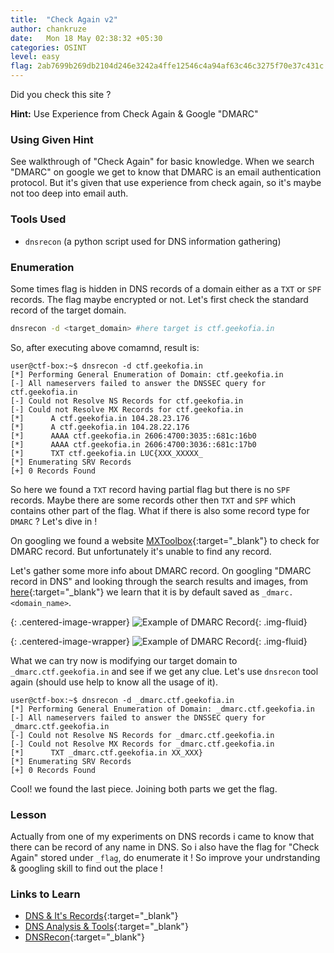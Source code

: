 ```yaml
---
title:  "Check Again v2"
author: chankruze
date:   Mon 18 May 02:38:32 +05:30
categories: OSINT
level: easy
flag: 2ab7699b269db2104d246e3242a4ffe12546c4a94af63c46c3275f70e37c431c
---
```


Did you check this site ?

**Hint:** Use Experience from Check Again & Google "DMARC"

<!--walkthrough-->

### Using Given Hint

See walkthrough of "Check Again" for basic knowledge. When we search "DMARC" on google we get to know that DMARC is an email authentication protocol. But it's given that use experience from check again, so it's maybe not too deep into email auth.

### Tools Used

- `dnsrecon` (a python script used for DNS information gathering)

### Enumeration

Some times flag is hidden in DNS records of a domain either as a `TXT` or `SPF` records. The flag maybe encrypted or not. Let's first check the standard record of the target domain.

```bash
dnsrecon -d <target_domain> #here target is ctf.geekofia.in
```

So, after executing above comamnd, result is:

```terminal
user@ctf-box:~$ dnsrecon -d ctf.geekofia.in
[*] Performing General Enumeration of Domain: ctf.geekofia.in
[-] All nameservers failed to answer the DNSSEC query for ctf.geekofia.in
[-] Could not Resolve NS Records for ctf.geekofia.in
[-] Could not Resolve MX Records for ctf.geekofia.in
[*]      A ctf.geekofia.in 104.28.23.176
[*]      A ctf.geekofia.in 104.28.22.176
[*]      AAAA ctf.geekofia.in 2606:4700:3035::681c:16b0
[*]      AAAA ctf.geekofia.in 2606:4700:3036::681c:17b0
[*]      TXT ctf.geekofia.in LUC{XXX_XXXXX_
[*] Enumerating SRV Records
[+] 0 Records Found
```

So here we found a `TXT` record having partial flag but there is no `SPF` records. Maybe there are some records other then `TXT` and `SPF` which contains other part of the flag. What if there is also some record type for `DMARC` ? Let's dive in !

On googling we found a website [MXToolbox](https://mxtoolbox.com/dmarc.aspx){:target="_blank"} to check for DMARC record. But unfortunately it's unable to find any record.

Let's gather some more info about DMARC record. On googling "DMARC record in DNS" and looking through the search results and images, from [here](https://www.dmarcanalyzer.com/how-to-create-a-dmarc-record/){:target="_blank"} we learn that it is by default saved as `_dmarc.<domain_name>`.

{: .centered-image-wrapper} 
![Example of DMARC Record](https://www.dmarcanalyzer.com/app/uploads/2016/04/generatedns.png){: .img-fluid}

{: .centered-image-wrapper} 
![Example of DMARC Record](https://www.cloudns.net/images/wiki/dmarc.png){: .img-fluid}

What we can try now is modifying our target domain to `_dmarc.ctf.geekofia.in` and see if we get any clue. Let's use `dnsrecon` tool again (should use help to know all the usage of it).

```terminal
user@ctf-box:~$ dnsrecon -d _dmarc.ctf.geekofia.in
[*] Performing General Enumeration of Domain: _dmarc.ctf.geekofia.in
[-] All nameservers failed to answer the DNSSEC query for _dmarc.ctf.geekofia.in
[-] Could not Resolve NS Records for _dmarc.ctf.geekofia.in
[-] Could not Resolve MX Records for _dmarc.ctf.geekofia.in
[*]      TXT _dmarc.ctf.geekofia.in XX_XXX}
[*] Enumerating SRV Records
[+] 0 Records Found
```

Cool! we found the last piece. Joining both parts we get the flag.

### Lesson

Actually from one of my experiments on DNS records i came to know that there can be record of any name in DNS. So i also have the flag for "Check Again" stored under `_flag`, do enumerate it ! So improve your undrstanding & googling skill to find out the place !

### Links to Learn

- [DNS & It's Records](https://ns1.com/resources/dns-types-records-servers-and-queries){:target="_blank"}
- [DNS Analysis  & Tools](https://resources.infosecinstitute.com/dns-analysis-and-tools/){:target="_blank"}
- [DNSRecon](https://latesthackingnews.com/2018/09/20/dnsrecon-an-open-source-dns-enumeration-tool/){:target="_blank"}

